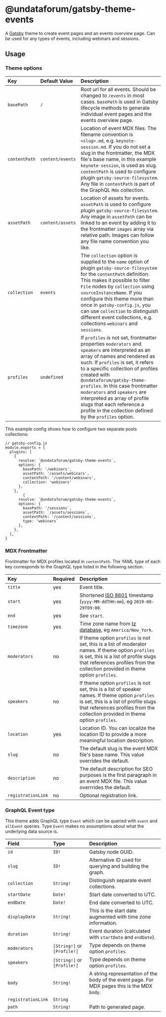 # @undataforum/gatsby-theme-events

A [Gatsby](https://www.gatsbyjs.org/) theme to create event pages and an events
overview page. Can be used for any types of events, including webinars and
sessions.

## Usage

### Theme options

| Key           | Default Value    | Description                                                                                                                                                                                                                                                                                                                                                                                                                                      |
| :------------ | :--------------- | :----------------------------------------------------------------------------------------------------------------------------------------------------------------------------------------------------------------------------------------------------------------------------------------------------------------------------------------------------------------------------------------------------------------------------------------------- |
| `basePath`    | `/`              | Root url for all events. Should be changed to `/events` in most cases. `basePath` is used in Gatsby lifecycle methods to generate individual event pages and the events overview page.                                                                                                                                                                                                                                                           |
| `contentPath` | `content/events` | Location of event MDX files. The filename convention is `<slug>.md`, e.g. `keynote-session.md`. If you do not set a slug in the frontmatter, the MDX file's base name, in this example `keynote-session`, is used as slug. `contentPath` is used to configure plugin `gatsby-source-filesystem`. Any file in `contentPath` is part of the GraphQL `Mdx` collection.                                                                              |
| `assetPath`   | `content/assets` | Location of assets for events. `assetPath` is used to configure plugin `gatsby-source-filesystem`. Any image in `assetPath` can be linked to an event by adding it to the frontmatter `images` array via relative path. Images can follow any file name convention you like.                                                                                                                                                                     |
| `collection`  | `events`         | The `collection` option is supplied to the `name` option of plugin `gatsby-source-filesystem` for the `contentPath` definition. This makes it possible to filter `File` nodes by `collection` using `sourceInstanceName`. If you configure this theme more than once in `gatsby-config.js`, you can use `collection` to distinguish different event collections, e.g. collections `webinars` and `sessions`.                                     |
| `profiles`    | `undefined`      | If `profiles` is not set, frontmatter properties `moderators` and `speakers` are interpreted as an array of names and rendered as such. If `profiles` is set, it refers to a specific collection of profiles created with `@undataforum/gatsby-theme-profiles`. In this case frontmatter `moderators` and `speakers` are interpreted as array of profile slugs that each reference a profile in the collection defined by the `profiles` option. |

This example config shows how to configure two separate posts collections:

```
// gatsby-config.js
module.exports = {
  plugins: [
    {
      resolve: `@undataforum/gatsby-theme-events`,
      options: {
        basePath: '/webinars',
        assetPath: '/assets/webinars',
        contentPath: '/content/webinars',
        collection: 'webinars'
      },
    },
        {
      resolve: `@undataforum/gatsby-theme-events`,
      options: {
        basePath: '/sessions`,
        assetPath: `/assets/sessions`,
        contentPath: '/content/sessions',
        type: 'webinars`
      },
    },
  ],
}
```

### MDX Frontmatter

Frontmatter for MDX profiles located in `contentPath`. The YAML type of each key
corresponds to the GraphQL type listed in the following section.

| Key                | Required | Description                                                                                                                                                                                                                    |
| :----------------- | :------- | :----------------------------------------------------------------------------------------------------------------------------------------------------------------------------------------------------------------------------- |
| `title`            | yes      | Event title.                                                                                                                                                                                                                   |
| `start`            | yes      | Shortened [ISO 8601](https://en.wikipedia.org/wiki/ISO_8601) timestamp (`yyyy-MM-ddTHH:mm`), eg `2019-08-29T09:00`.                                                                                                            |
| `end`              | yes      | See `start`.                                                                                                                                                                                                                   |
| `timezone`         | yes      | Time zone name from [tz database](https://en.wikipedia.org/wiki/List_of_tz_database_time_zones), eg `America/New_York`.                                                                                                        |
| `moderators`       | no       | If theme option `profiles` is not set, this is a list of moderator names. If theme option `profiles` is set, this is a list of profile slugs that references profiles from the collection provided in theme option `profiles`. |
| `speakers`         | no       | If theme option `profiles` is not set, this is a list of speaker names. If theme option `profiles` is set, this is a list of profile slugs that references profiles from the collection provided in theme option `profiles`.   |
| `location`         | yes      | Location ID. You can localize the location ID to provide a more meaningful location description.                                                                                                                               |
| `slug`             | no       | The default slug is the event MDX file's base name. This value overrides the default.                                                                                                                                          |
| `description`      | no       | The default description for SEO purposes is the first paragraph in an event MDX file. This value overrrides the default.                                                                                                       |
| `registrationLink` | no       | Optional registration link.                                                                                                                                                                                                    |

### GraphQL Event type

This theme adds GraphQL type `Event` which can be queried with `event` and
`allEvent` queries. Type `Event` makes no assumptions about what the underlying
data source is.

| Field              | Type                        | Description                                                                                  |
| :----------------- | :-------------------------- | :------------------------------------------------------------------------------------------- |
| `id`               | `ID!`                       | Gatsby node GUID.                                                                            |
| `slug`             | `ID!`                       | Alternative ID used for querying and building the graph.                                     |
| `collection`       | `String!`                   | Distinguish separate event collections.                                                      |
| `startDate`        | `Date!`                     | Start date converted to UTC.                                                                 |
| `endDate`          | `Date!`                     | End date converted to UTC.                                                                   |
| `displayDate`      | `String!`                   | This is the start date augmented with time zone information.                                 |
| `duration`         | `String!`                   | Event duration (calculated with `startDate` and `endDate`).                                  |
| `moderators`       | `[String!]` or `[Profile!]` | Type depends on theme option `profiles`.                                                     |
| `speakers`         | `[String!]` or `[Profile!]` | Type depends on theme option `profiles`.                                                     |
| `body`             | `String!`                   | A string representation of the body of the event page. For MDX pages this is the MDX `body`. |
| `registrationLink` | `String`                    |                                                                                              |
| `path`             | `String!`                   | Path to generated page.                                                                      |
